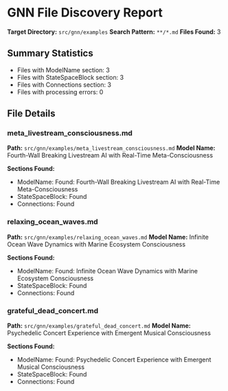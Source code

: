 # GNN File Discovery Report

**Target Directory:** `src/gnn/examples`
**Search Pattern:** `**/*.md`
**Files Found:** 3

## Summary Statistics

- Files with ModelName section: 3
- Files with StateSpaceBlock section: 3
- Files with Connections section: 3
- Files with processing errors: 0

## File Details

### meta_livestream_consciousness.md

**Path:** `src/gnn/examples/meta_livestream_consciousness.md`
**Model Name:** Fourth-Wall Breaking Livestream AI with Real-Time Meta-Consciousness

**Sections Found:**
- ModelName: Found: Fourth-Wall Breaking Livestream AI with Real-Time Meta-Consciousness
- StateSpaceBlock: Found
- Connections: Found

### relaxing_ocean_waves.md

**Path:** `src/gnn/examples/relaxing_ocean_waves.md`
**Model Name:** Infinite Ocean Wave Dynamics with Marine Ecosystem Consciousness

**Sections Found:**
- ModelName: Found: Infinite Ocean Wave Dynamics with Marine Ecosystem Consciousness
- StateSpaceBlock: Found
- Connections: Found

### grateful_dead_concert.md

**Path:** `src/gnn/examples/grateful_dead_concert.md`
**Model Name:** Psychedelic Concert Experience with Emergent Musical Consciousness

**Sections Found:**
- ModelName: Found: Psychedelic Concert Experience with Emergent Musical Consciousness
- StateSpaceBlock: Found
- Connections: Found

